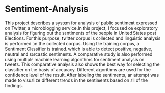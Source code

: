 # Sentiment-Analysis
This project describes a system for analysis of
public sentiment expressed on Twitter, a microblogging
service.In this project, I focused on
exploratory analysis for figuring out the sentiments of the
people in United States post Elections. For this purpose,
twitter corpus is collected and linguistic analysis is
performed on the collected corpus. Using the training
corpus, a Sentiment Classifier is trained, which is able to
detect positive, negative, neutral and sarcastic sentiments. A
comparative study is also performed using multiple machine
learning algorithms for sentiment analysis on tweets. This
comparative analysis also shows the best way for selecting
the classifier on the basis of accuracy. Different algorithms
are used for the confidence level of the result. After labeling
the sentiments, an attempt was made to visualize different
trends in the sentiments based on all of the findings.
